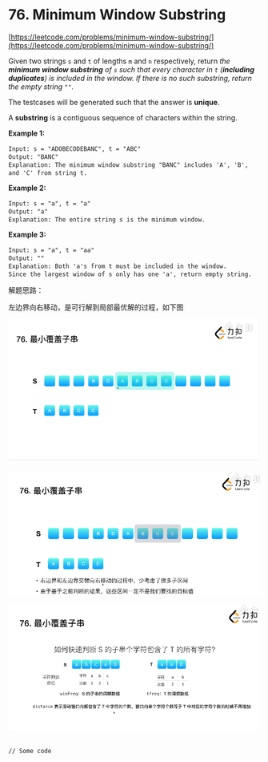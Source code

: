 # 76. Minimum Window Substring

[https://leetcode.com/problems/minimum-window-substring/](https://leetcode.com/problems/minimum-window-substring/)





Given two strings `s` and `t` of lengths `m` and `n` respectively, return _the **minimum window substring** of _`s`_ such that every character in _`t`_ (**including duplicates**) is included in the window. If there is no such substring, return the empty string _`""`_._

The testcases will be generated such that the answer is **unique**.

A **substring** is a contiguous sequence of characters within the string.

&#x20;

**Example 1:**

```
Input: s = "ADOBECODEBANC", t = "ABC"
Output: "BANC"
Explanation: The minimum window substring "BANC" includes 'A', 'B', and 'C' from string t.
```

**Example 2:**

```
Input: s = "a", t = "a"
Output: "a"
Explanation: The entire string s is the minimum window.
```

**Example 3:**

```
Input: s = "a", t = "aa"
Output: ""
Explanation: Both 'a's from t must be included in the window.
Since the largest window of s only has one 'a', return empty string.
```

解题思路：

左边界向右移动，是可行解到局部最优解的过程，如下图

![](<../.gitbook/assets/image (18) (1).png>)

![](<../.gitbook/assets/image (17).png>)

![](<../.gitbook/assets/image (18).png>)



```

// Some code
```

